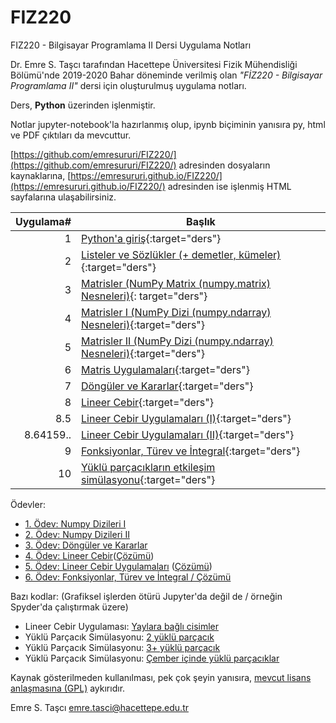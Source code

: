 # FIZ220
FIZ220 - Bilgisayar Programlama II Dersi Uygulama Notları

Dr. Emre S. Taşcı tarafından Hacettepe Üniversitesi Fizik Mühendisliği Bölümü'nde 2019-2020 Bahar döneminde verilmiş olan _"FİZ220 - Bilgisayar Programlama II"_ dersi için oluşturulmuş uygulama notları.

Ders, **Python** üzerinden işlenmiştir.

Notlar jupyter-notebook'la hazırlanmış olup, ipynb biçiminin yanısıra py, html ve PDF çıktıları da mevcuttur.

[https://github.com/emresururi/FIZ220/](https://github.com/emresururi/FIZ220/) adresinden dosyaların kaynaklarına, [https://emresururi.github.io/FIZ220/](https://emresururi.github.io/FIZ220/) adresinden ise işlenmiş HTML sayfalarına ulaşabilirsiniz.

Uygulama#|Başlık
---:|---
1|[Python'a giriş](FIZ220_EST_UygulamaNotlari_01_Pythona_Giris.html){:target="ders"}
2|[Listeler ve Sözlükler (+ demetler, kümeler)](FIZ220_EST_UygulamaNotlari_02_Listeler_Sozlukler.html){:target="ders"}
3|[Matrisler (NumPy Matrix (numpy.matrix) Nesneleri)](FIZ220_EST_UygulamaNotlari_03_Matrisler.html){:          target="ders"}
4|[Matrisler I (NumPy Dizi (numpy.ndarray) Nesneleri)](FIZ220_EST_UygulamaNotlari_04_NumPy_Dizileri_I.html){:target="ders"}
5|[Matrisler II (NumPy Dizi (numpy.ndarray) Nesneleri)](FIZ220_EST_UygulamaNotlari_05_NumPy_Dizileri_II.html){:target="ders"}
6|[Matris Uygulamaları](FIZ220_EST_UygulamaNotlari_06_Matris_Uygulamalari.html){:target="ders"}
7|[Döngüler ve Kararlar](FIZ220_EST_UygulamaNotlari_07_Donguler_ve_Kararlar.html){:target="ders"}
8|[Lineer Cebir](FIZ220_EST_UygulamaNotlari_08_LineerCebir.html){:target="ders"}
8.5|[Lineer Cebir Uygulamaları (I)](FIZ220_EST_UygulamaNotlari_08_LineerCebir_Uygulamalari_1.html){:target="ders"}
8.64159..|[Lineer Cebir Uygulamaları (II)](FIZ220_EST_UygulamaNotlari_08_LineerCebir_Uygulamalari_2.html){:target="ders"}
9|[Fonksiyonlar, Türev ve İntegral](FIZ220_EST_UygulamaNotlari_09_FonksiyonTurevIntegral.html){:target="ders"}
10|[Yüklü parçacıkların etkileşim simülasyonu](FIZ220_EST_UygulamaNotlari_10_YukluParcacikSimulasyonu.html){:target="ders"}


Ödevler:
* [1. Ödev: Numpy Dizileri I](FIZ220_EST_Odev_01_NumPy_Dizileri.html)
* [2. Ödev: Numpy Dizileri II](FIZ220_EST_Odev_02_NumPy_Dizileri.html)
* [3. Ödev: Döngüler ve Kararlar](FIZ220_EST_Odev_03_Donguler_ve_Kararlar.html)
* [4. Ödev: Lineer Cebir](FIZ220_EST_Odev_04_LineerCebir.html)([Çözümü](FIZ220_EST_Odev_04_LineerCebir_Cozumler.html))
* [5. Ödev: Lineer Cebir Uygulamaları](FIZ220_EST_Odev_05_LineerCebirUygulamalari.html) ([Çözümü](FIZ220_EST_Odev_05_LineerCebirUygulamalari_Cozumler.html))
* [6. Ödev: Fonksiyonlar, Türev ve İntegral / Çözümü](FIZ220_EST_Odev_06_FonksiyonTurevIntegral_Cozumler.html)


Bazı kodlar: (Grafiksel işlerden ötürü Jupyter'da değil de / örneğin Spyder'da çalıştırmak üzere)
* Lineer Cebir Uygulaması: [Yaylara bağlı cisimler](kodlar/08_springsMasses.py)
* Yüklü Parçacık Simülasyonu: [2 yüklü parçacık](kodlar/10_2_tane_yuklu_parcacik.py)
* Yüklü Parçacık Simülasyonu: [3+ yüklü parçacık](kodlar/10_3p_tane_yuklu_parcacik.py)
* Yüklü Parçacık Simülasyonu: [Çember içinde yüklü parçacıklar](kodlar/10_cemberde_yuklu_parcaciklar.py)


Kaynak gösterilmeden kullanılması, pek çok şeyin yanısıra, [mevcut lisans anlaşmasına (GPL)](http://ozgurlisanslar.org.tr/gpl/gpl-v3/) aykırıdır.

Emre S. Taşcı <emre.tasci@hacettepe.edu.tr>
